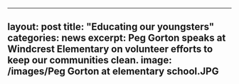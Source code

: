 ---
layout: post
title:  "Educating our youngsters"
categories: news
excerpt: Peg Gorton speaks at Windcrest Elementary on volunteer efforts to keep our communities clean.
image: /images/Peg Gorton at elementary school.JPG
--
